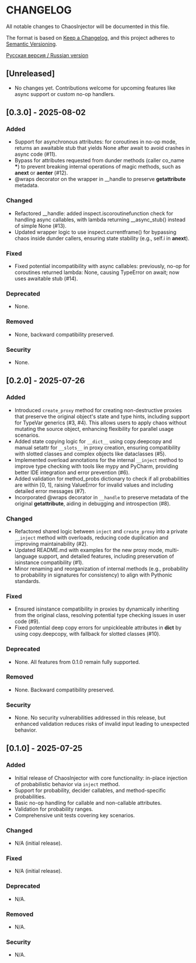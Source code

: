 # CHANGELOG

All notable changes to ChaosInjector will be documented in this file.

The format is based on [Keep a Changelog](https://keepachangelog.com/en/1.0.0/),
and this project adheres to [Semantic Versioning](https://semver.org/spec/v2.0.0.html).

[Русская версия / Russian version](CHANGELOG.ru.md)

## [Unreleased]

- No changes yet. Contributions welcome for upcoming features like async support or custom no-op handlers.

## [0.3.0] - 2025-08-02

### Added
- Support for asynchronous attributes: for coroutines in no-op mode, returns an awaitable stub that yields None after await to avoid crashes in async code (#11).
- Bypass for attributes requested from dunder methods (caller co_name __*__) to prevent breaking internal operations of magic methods, such as __anext__ or __aenter__ (#12).
- @wraps decorator on the wrapper in __handle to preserve __getattribute__ metadata.

### Changed
- Refactored __handle: added inspect.iscoroutinefunction check for handling async callables, with lambda returning __async_stub() instead of simple None (#13).
- Updated wrapper logic to use inspect.currentframe() for bypassing chaos inside dunder callers, ensuring state stability (e.g., self.i in __anext__).

### Fixed
- Fixed potential incompatibility with async callables: previously, no-op for coroutines returned lambda: None, causing TypeError on await; now uses awaitable stub (#14).

### Deprecated
- None.

### Removed
- None, backward compatibility preserved.

### Security
- None.

## [0.2.0] - 2025-07-26

### Added
- Introduced `create_proxy` method for creating non-destructive proxies that preserve the original object's state and type hints, including support for TypeVar generics (#3, #4). This allows users to apply chaos without mutating the source object, enhancing flexibility for parallel usage scenarios.
- Added state copying logic for `__dict__` using copy.deepcopy and manual setattr for `__slots__` in proxy creation, ensuring compatibility with slotted classes and complex objects like dataclasses (#5).
- Implemented overload annotations for the internal `__inject` method to improve type checking with tools like mypy and PyCharm, providing better IDE integration and error prevention (#6).
- Added validation for method_probs dictionary to check if all probabilities are within [0, 1], raising ValueError for invalid values and including detailed error messages (#7).
- Incorporated @wraps decorator in `__handle` to preserve metadata of the original __getattribute__, aiding in debugging and introspection (#8).

### Changed
- Refactored shared logic between `inject` and `create_proxy` into a private `__inject` method with overloads, reducing code duplication and improving maintainability (#2).
- Updated README.md with examples for the new proxy mode, multi-language support, and detailed features, including preservation of isinstance compatibility (#1).
- Minor renaming and reorganization of internal methods (e.g., probability to probability in signatures for consistency) to align with Pythonic standards.

### Fixed
- Ensured isinstance compatibility in proxies by dynamically inheriting from the original class, resolving potential type checking issues in user code (#9).
- Fixed potential deep copy errors for unpickleable attributes in __dict__ by using copy.deepcopy, with fallback for slotted classes (#10).

### Deprecated
- None. All features from 0.1.0 remain fully supported.

### Removed
- None. Backward compatibility preserved.

### Security
- None. No security vulnerabilities addressed in this release, but enhanced validation reduces risks of invalid input leading to unexpected behavior.

## [0.1.0] - 2025-07-25

### Added
- Initial release of ChaosInjector with core functionality: in-place injection of probabilistic behavior via `inject` method.
- Support for probability, decider callables, and method-specific probabilities.
- Basic no-op handling for callable and non-callable attributes.
- Validation for probability ranges.
- Comprehensive unit tests covering key scenarios.

### Changed
- N/A (initial release).

### Fixed
- N/A (initial release).

### Deprecated
- N/A.

### Removed
- N/A.

### Security
- N/A.